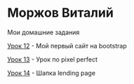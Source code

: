 # Моржов Виталий
Мои домашние задания

[Урок 12](https://vox1oot.github.io/Lesson_12/) - Мой первый сайт на bootstrap


[Урок 13](https://vox1oot.github.io/Lesson_13/) - Урок по pixel perfect

[Урок 14](Vox1oot.github.io/Lesson_14/) - Шапка lending page
